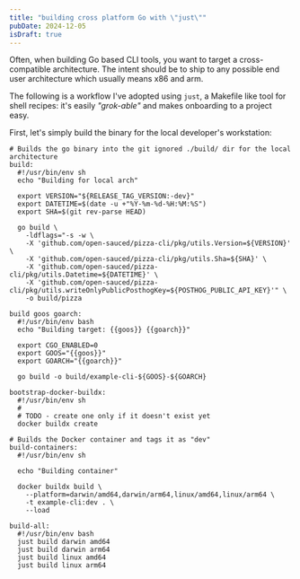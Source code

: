 ```yaml
---
title: "building cross platform Go with \"just\""
pubDate: 2024-12-05
isDraft: true
---
```


Often, when building Go based CLI tools, you want to target a cross-compatible
architecture. The intent should be to ship to any possible end user architecture
which usually means x86 and arm.

The following is a workflow I've adopted using `just`, a Makefile like tool
for shell recipes: it's easily _"grok-able"_ and makes onboarding to a project easy.

First, let's simply build the binary for the local developer's workstation:

```justfile
# Builds the go binary into the git ignored ./build/ dir for the local architecture
build:
  #!/usr/bin/env sh
  echo "Building for local arch"

  export VERSION="${RELEASE_TAG_VERSION:-dev}"
  export DATETIME=$(date -u +"%Y-%m-%d-%H:%M:%S")
  export SHA=$(git rev-parse HEAD)

  go build \
    -ldflags="-s -w \
    -X 'github.com/open-sauced/pizza-cli/pkg/utils.Version=${VERSION}' \
    -X 'github.com/open-sauced/pizza-cli/pkg/utils.Sha=${SHA}' \
    -X 'github.com/open-sauced/pizza-cli/pkg/utils.Datetime=${DATETIME}' \
    -X 'github.com/open-sauced/pizza-cli/pkg/utils.writeOnlyPublicPosthogKey=${POSTHOG_PUBLIC_API_KEY}'" \
    -o build/pizza
```

```justfile
build goos goarch:
  #!/usr/bin/env bash
  echo "Building target: {{goos}} {{goarch}}"

  export CGO_ENABLED=0
  export GOOS="{{goos}}"
  export GOARCH="{{goarch}}"

  go build -o build/example-cli-${GOOS}-${GOARCH}

bootstrap-docker-buildx:
  #!/usr/bin/env sh
  #
  # TODO - create one only if it doesn't exist yet
  docker buildx create

# Builds the Docker container and tags it as "dev"
build-containers: 
  #!/usr/bin/env sh

  echo "Building container"

  docker buildx build \
    --platform=darwin/amd64,darwin/arm64,linux/amd64,linux/arm64 \
    -t example-cli:dev . \
    --load

build-all:
  #!/usr/bin/env bash
  just build darwin amd64
  just build darwin arm64
  just build linux amd64
  just build linux arm64

```

